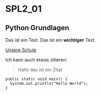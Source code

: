 # SPL2_01
## Python Grundlagen

Das ist ein Text.
Das ist ein **wichtiger** Text.

[Unsere Schule](https://www.htl-leoben.at)

Ich kann auch etwas zitieren:
  > Hallo
  > das ist ein
  > Zitat


```
public static void main() {
  System.out.println("Hello World");
}
```
